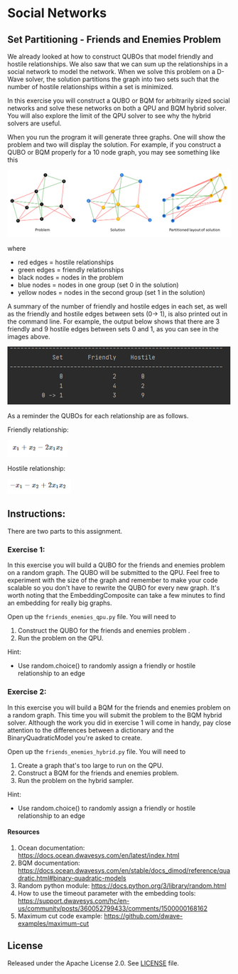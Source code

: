 # Social Networks 

## Set Partitioning - Friends and Enemies Problem

We already looked at how to construct QUBOs that model friendly and
hostile relationships. We also saw that we can sum up the relationships 
in a social network to model the network. When we solve this problem on
a D-Wave solver, the solution partitions the graph into two sets such that the 
number of hostile relationships within a set is minimized. 

In this exercise you will construct a QUBO or BQM for arbitrarily sized social networks
and solve these networks on both a QPU and BQM hybrid solver. You will also 
explore the limit of the QPU solver to see why the hybrid solvers are useful.

When you run the program it will generate three graphs. One will show the problem and
two will display the solution. For example, if you construct a QUBO or BQM properly
for a 10 node graph, you may see something like this

![graphs](readme_images/graphs.png "graphs")

where 
* red edges = hostile relationships
* green edges = friendly relationships
* black nodes = nodes in the problem 
* blue nodes = nodes in one group (set 0 in the solution)
* yellow nodes = nodes in the second group (set 1 in the solution)

A summary of the number of friendly and hostile edges in each set, as well as 
the friendly and hostile edges between sets (0-> 1), is also printed out in the command line.
For example, the output below shows that there are 3 friendly and 9 hostile edges between sets
0 and 1, as you can see in the images above. 

![command_line_output](readme_images/command_line_output.png "command_line_output")

As a reminder the QUBOs for each relationship are as follows.

Friendly relationship:

![friendly](readme_images/friendly.png "friendly")

Hostile relationship:

![hostile](readme_images/hostile.png "hostile")       

## Instructions:

There are two parts to this assignment.

### Exercise 1:  
In this exercise you will build a QUBO for the friends and enemies problem on a random
graph. The QUBO will be submitted to the QPU. Feel free to experiment
 with the size of the graph and remember to make your code scalable so you don't have to
 rewrite the QUBO for every new graph. It's worth noting that the EmbeddingComposite can
 take a few minutes to find an embedding for really big graphs.
  
 Open up the `friends_enemies_qpu.py` file. You will need to
 
1. Construct the QUBO for the friends and enemies problem .
2. Run the problem on the QPU.

Hint:  
* Use random.choice() to randomly assign a friendly or hostile relationship to an edge
    
### Exercise 2:  
In this exercise you will build a BQM for the friends and enemies problem on a random graph.
This time you will submit the problem to the BQM hybrid solver. Although the work you did
in exercise 1 will come in handy, pay close attention to the differences between a dictionary
and the BinaryQuadraticModel you're asked to create. 

Open up the `friends_enemies_hybrid.py` file. You will need to

1. Create a graph that's too large to run on the QPU.
2. Construct a BQM for the friends and enemies problem. 
3. Run the problem on the hybrid sampler.

Hint:  
* Use random.choice() to randomly assign a friendly or hostile relationship to an edge

#### Resources
1. Ocean documentation: https://docs.ocean.dwavesys.com/en/latest/index.html
2. BQM documentation: https://docs.ocean.dwavesys.com/en/stable/docs_dimod/reference/quadratic.html#binary-quadratic-models
3. Random python module: https://docs.python.org/3/library/random.html
4. How to use the timeout parameter with the embedding tools: 
https://support.dwavesys.com/hc/en-us/community/posts/360052799433/comments/1500000168162
5. Maximum cut code example: https://github.com/dwave-examples/maximum-cut

## License

Released under the Apache License 2.0. See [LICENSE](LICENSE) file.
